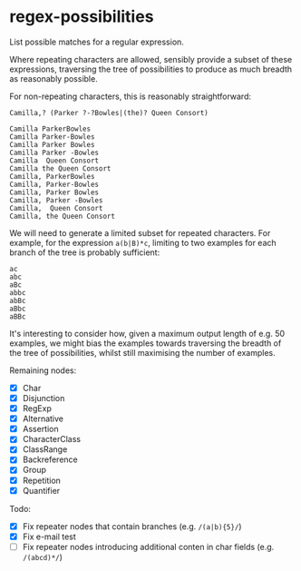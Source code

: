 # regex-possibilities

List possible matches for a regular expression.

Where repeating characters are allowed, sensibly provide a subset of these expressions, traversing the tree of possibilities to produce as much breadth as reasonably possible.

For non-repeating characters, this is reasonably straightforward:

```
Camilla,? (Parker ?-?Bowles|(the)? Queen Consort)

Camilla ParkerBowles
Camilla Parker-Bowles
Camilla Parker Bowles
Camilla Parker -Bowles
Camilla  Queen Consort
Camilla the Queen Consort
Camilla, ParkerBowles
Camilla, Parker-Bowles
Camilla, Parker Bowles
Camilla, Parker -Bowles
Camilla,  Queen Consort
Camilla, the Queen Consort
```

We will need to generate a limited subset for repeated characters. For example, for the expression `a(b|B)*c`, limiting to two examples for each branch of the tree is probably sufficient:

```
ac
abc
aBc
abbc
abBc
aBbc
aBBc
```

It's interesting to consider how, given a maximum output length of e.g. 50 examples, we might bias the examples towards traversing the breadth of the tree of possibilities, whilst still maximising the number of examples.

Remaining nodes:
- [x] Char
- [x] Disjunction
- [x] RegExp
- [x] Alternative
- [x] Assertion
- [x] CharacterClass
- [x] ClassRange
- [x] Backreference
- [x] Group
- [x] Repetition
- [x] Quantifier

Todo:
- [x] Fix repeater nodes that contain branches (e.g. `/(a|b){5}/`)
- [x] Fix e-mail test
- [ ] Fix repeater nodes introducing additional conten in char fields (e.g. `/(abcd)*/`)
